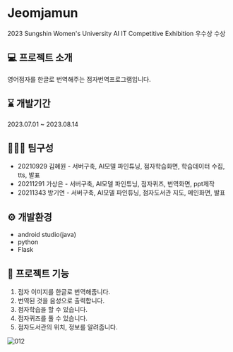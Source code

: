 # Jeomjamun
2023 Sungshin Women's University AI IT Competitive Exhibition
우수상 수상

## 💻 프로젝트 소개
영어점자를 한글로 번역해주는 점자번역프로그램입니다.

## ⌛️ 개발기간
2023.07.01 ~ 2023.08.14

## 👩🏻‍💻 팀구성
- 20210929 김혜원 - 서버구축, AI모델 파인튜닝, 점자학습화면, 학습데이터 수집, tts, 발표
- 20211291 가상은 - 서버구축, AI모델 파인튜닝, 점자퀴즈, 번역화면, ppt제작
- 20211343 방기연 - 서버구축, AI모델 파인튜닝, 점자도서관 지도, 메인화면, 발표

## ⚙️ 개발환경
- android studio(java)
- python
- Flask

## 📌 프로젝트 기능
1. 점자 이미지를 한글로 번역해줍니다.
2. 번역된 것을 음성으로 출력합니다.
3. 점자학습을 할 수 있습니다.
4. 점자퀴즈를 풀 수 있습니다.
5. 점자도서관의 위치, 정보를 알려줍니다.

![012](https://github.com/user-attachments/assets/02644dd9-d1ef-4e66-a37d-2e73ddc4cf96)


